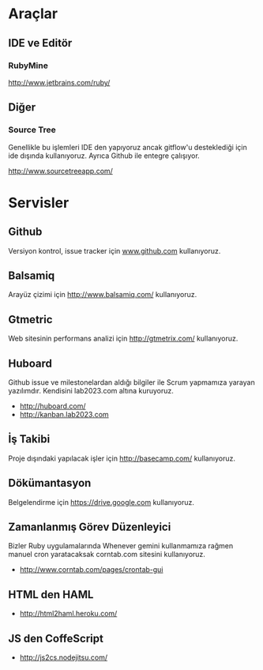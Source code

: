 # Araçlar
	
## IDE ve Editör
	
### RubyMine

http://www.jetbrains.com/ruby/

## Diğer
	
### Source Tree

Genellikle bu işlemleri IDE den yapıyoruz ancak gitflow'u desteklediği için ide dışında kullanıyoruz. Ayrıca Github ile entegre çalışıyor.

http://www.sourcetreeapp.com/

# Servisler
	
## Github

Versiyon kontrol, issue tracker için www.github.com kullanıyoruz.

## Balsamiq

Arayüz çizimi için http://www.balsamiq.com/ kullanıyoruz.

## Gtmetric

Web sitesinin performans analizi için http://gtmetrix.com/ kullanıyoruz.

## Huboard

Github issue ve milestonelardan aldığı bilgiler ile Scrum yapmamıza yarayan yazılımdır. Kendisini lab2023.com altına kuruyoruz.

* http://huboard.com/
* http://kanban.lab2023.com

## İş Takibi

Proje dışındaki yapılacak işler için http://basecamp.com/ kullanıyoruz.

## Dökümantasyon

Belgelendirme için https://drive.google.com kullanıyoruz.

## Zamanlanmış Görev Düzenleyici

Bizler Ruby uygulamalarında Whenever gemini kullanmamıza rağmen manuel cron yaratacaksak corntab.com sitesini kullanıyoruz.

* http://www.corntab.com/pages/crontab-gui

## HTML den HAML

* http://html2haml.heroku.com/

## JS den CoffeScript

* http://js2cs.nodejitsu.com/

